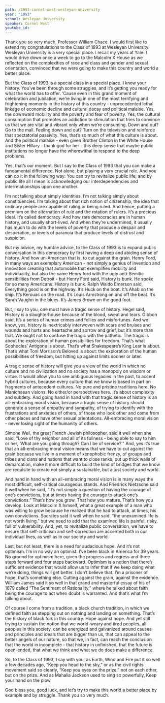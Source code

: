 ```yaml
---
path: /1993-cornel-west-wesleyan-university
year: "1993"
school: Wesleyan University
speaker: Cornel West
youtube_id: 
---
```


Thank you so very much, Professor William Chace. I would first like to extend my congratulations to the Class of 1993 at Wesleyan University. Wesleyan University is a very special place. I recall my years at Yale: I would drive down once a week to go to the Malcolm X House as we reflected on the complexities of race and class and gender and sexual orientation, convinced that we were going to make this country and world a better place.

But the Class of 1993 is a special class in a special place. I know your history. You’ve been through some struggles, and it’s getting you ready for what the world has to offer. ‘Cause even in this grand moment of celebration and jubilation, we’re living in one of the most terrifying and frightening moments in the history of this country - unprecedented lethal linkage of economic decline and cultural decay and political malaise. Yes, the downward mobility and the poverty and fear of poverty. Yes, the cultural consumption that promotes an addiction to stimulation that tries to convince us that we are vital and vibrant only when we’re consuming. Down and out? Go to the mall. Feeling down and out? Turn on the television and reinforce that spectatorial passivity. Yes, that’s so much of what this culture is about. And the political malaise - even given Brother Clinton in the White House and Sister Hillary - thank god for her - this deep sense that maybe public institutions no longer have the wherewithal to respond to the deep problems.

Yes, that’s our moment. But I say to the Class of 1993 that you can make a fundamental difference. Not alone, but playing a very crucial role. And you can do it in the following way: You can try to revitalize public life; and by public life all I mean is acknowledging our interdependencies and interrelationships upon one another.

I’m not talking about simply identities, I’m not talking simply about constituencies. I’m talking about that rich notion of citizenship, the idea that ordinary people are capable of ruling or being ruled. And hence, putting a premium on the alternation of rule and the rotation of rulers. It’s a precious ideal. It’s called democracy. And how rare democracies are in human history, and usually short-lived. And when they’re undermined, it usually has much to do with the levels of poverty that produce a despair and desperation, or levels of paranoia that produce levels of distrust and suspicion.

But my advice, my humble advice, to the Class of 1993 is to expand public conversation in this democracy by first having a deep and abiding sense of history. And how un-American that is, to cut against the grain. Henry Ford, in many ways an exemplary American - not simply a genius of invention and innovation creating that automobile that exemplifies mobility and individuality, but also the same Henry ford with the ugly anti-Semitic sensibilities from Detroit - but Henry Ford said, History is bunk. He spoke for so many Americans: History is bunk. Ralph Waldo Emerson said, Everything good is on the highway. It’s Huck on the boat. It’s Ahab on the ship. It’s Kerouac on the road. It’s Louis Armstrong on and off the beat. It’s Sarah Vaughn in the blues. It’s James Brown on the good foot.

But, I say to you, one must have a tragic sense of history. Hegel said, History is a slaughterhouse because of the blood, sweat and tears. Gibbon said, It’s a series of human crimes and follies and misfortunes. And we know, yes, history is inextricably interwoven with scars and bruises and wounds and hurts and heartache and sorrow and grief, but it’s more than that. We ought not to confuse the tragic with the pathetic. The tragic is about the exploration of human possibilities for freedom. That’s what Sophocles’ Antigone is about. That’s what Shakespeare’s King Lear is about. That’s what Toni Morrison’s Beloved is about: the exploration of the human possibilities of freedom, but hitting up against limits sooner or later.

A tragic sense of history will give you a view of the world in which no culture and no civilization and no society has a monopoly on wisdom or virtue. It would allow you to see ambiguous legacies in the past, to accent hybrid cultures, because every culture that we know is based in part on fragments of antecedent cultures. No pure and pristine traditions here. No Manichaean visions. No either/or perspectives here. It’s about complexity and subtlety. And going hand in hand with that tragic sense of history is an all-embracing moral vision, because a tragic sense of history should generate a sense of empathy and sympathy, of trying to identify with the frustrations and anxieties of others, of those who look other and come from other places and have other sexual orientations. All-embracing moral vision - never losing sight of the humanity of others.

Simone Weil, the great French Jewish philosopher, said it well when she said, “Love of thy neighbor and all of its fullness - being able to say to him or her, ‘What are you going through? Can I be of service?’” And, yes it’s true that an all-embracing moral vision means that we have to cut against the grain because we live in a moment of xenophobic frenzy, of groups and tribes and clans and nations that want to close ranks, put up thick walls of demarcation, make it more difficult to build the kind of bridges that we know are requisite to create not simply a sustainable, but a just society and world.

And hand in hand with an all-embracing moral vision is in many ways the most difficult, self-critical courageous stands. And Friedrick Nietzsche said it well when he said, “It’s not simply a question of having the courage of one’s convictions, but at times having the courage to attack one’s convictions.” That’s how you grow. That how you mature. That’s how you develop. Look at Malcolm X himself, what a great example of a man who was willing to grow because he realized that he had to attack, at times, his own convictions. Socrates said it well when he said, “the unexamined life is not worth living.” but we need to add that the examined life is painful, risky, full of vulnerability. And, yet, to revitalize public conversation, we have to ensure that self-criticism and self-correction are accented both in our individual lives, as well as in our society and world.

Last, but not least, there is a need for audacious hope. And it’s not optimism. I’m in no way an optimist. I’ve been black in America for 39 years. No ground for optimism here, given the progress and regress and three steps forward and four steps backward. Optimism is a notion that there’s sufficient evidence that would allow us to infer that if we keep doing what we’re doing, things will get better. I don’t believe that. I’m a prisoner of hope, that’s something else. Cutting against the grain, against the evidence. William James said it so well in that grand and masterful essay of his of 1879 called “The Sentiment of Rationality,” where he talked about faith being the courage to act when doubt is warranted. And that’s what I’m talking about.

Of course I come from a tradition, a black church tradition, in which we defined faith as stepping out on nothing and landing on something. That’s the history of black folk in this country. Hope against hope. And yet still trying to sustain the notion that we world-weary and tired peoples, all peoples in this society, can be energized and galvanized around causes and principles and ideals that are bigger than us, that can appeal to the better angels of our nature, so that we, in fact, can reach the conclusion that the world in incomplete - that history in unfinished, that the future is open-ended, that what we think and what we do does make a difference.

So, to the Class of 1993, I say with you, as Earth, Wind and Fire put it so well a few decades ago, “Keep you head to the sky,” or as the civil rights movement said so clearly, “Keep you eyes on the prize,” not on each other, but on the prize. And as Mahalia Jackson used to sing so powerfully, Keep your hand on the plow.

God bless you, good luck, and let’s try to make this world a better place by example and by struggle. Thank you so very much.
